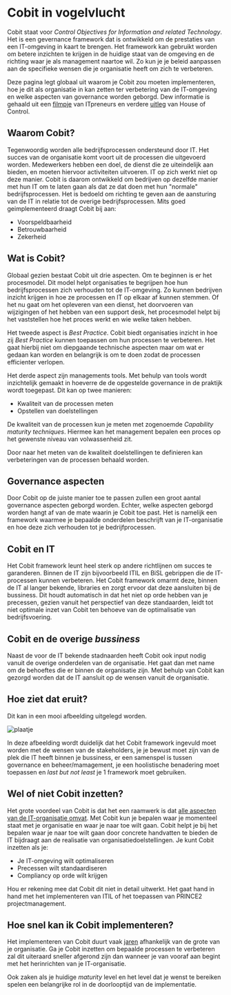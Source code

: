 # Cobit in vogelvlucht

Cobit staat voor *Control Objectives for Information and related Technology*. Het is een gevernance framework dat is ontwikkeld om de prestaties van een IT-omgeving in kaart te brengen. Het framework kan gebruikt worden om betere inzichten te krijgen in de huidige staat van de omgeving en de richting waar je als management naartoe wil. Zo kun je je beleid aanpassen aan de specifieke wensen die je organisatie heeft om zich te verbeteren.

Deze pagina legt globaal uit waarom je Cobit zou moeten implementeren, hoe je dit als organisatie in kan zetten ter verbetering van de IT-omgeving en welke aspecten van governance worden geborgd. Dew informatie is gehaald uit een [filmpje](https://www.youtube.com/watch?v=Ei3-1KgjARA) van ITpreneurs en verdere [uitleg](http://www.house-of-control.nl/cobit-5.html#:~:text=Cobit%20staat%20voor%20Control%20Objectives,IT%20Governance%20Institute%20(ITGI).) van House of Control.

## Waarom Cobit?

Tegenwoordig worden alle bedrijfsprocessen ondersteund door IT. Het succes van de organisatie komt voort uit de processen die uitgevoerd worden. Medewerkers hebben een doel, de dienst die ze uiteindelijk aan bieden, en moeten hiervoor activiteiten uitvoeren. IT op zich werkt niet op deze manier. Cobit is daarom ontwikkeld om bedrijven op dezelfde manier met hun IT om te laten gaan als dat ze dat doen met hun "normale" bedrijfsprocessen. Het is bedoeld om richting te geven aan de aansturing van de IT in relatie tot de overige bedrijfsprocessen. Mits goed geimplementeerd draagt Cobit bij aan:

* Voorspeldbaarheid
* Betrouwbaarheid
* Zekerheid

## Wat is Cobit?

Globaal gezien bestaat Cobit uit drie aspecten. Om te beginnen is er het procesmodel. Dit model helpt organisaties te begrijpen hoe hun bedrijfsprocessen zich verhouden tot de IT-omgeving. Zo kunnen bedrijven inzicht krijgen in hoe ze processen en IT op elkaar af kunnen stemmen. Of het nu gaat om het opleveren van een dienst, het doorvoeren van wijzigingen of het hebben van een support desk, het procesmodel helpt bij het vaststellen hoe het proces werkt en wie welke taken hebben.

Het tweede aspect is *Best Practice*. Cobit biedt organisaties inzicht in hoe zij *Best Practice* kunnen toepassen om hun processen te verbeteren. Het gaat hierbij niet om diepgaande technische aspecten maar om wat er gedaan kan worden en belangrijk is om te doen zodat de processen efficienter verlopen.

Het derde aspect zijn managements tools. Met behulp van tools wordt inzichtelijk gemaakt in hoeverre de de opgestelde governance in de praktijk wordt toegepast. Dit kan op twee manieren:

* Kwaliteit van de processen meten
* Opstellen van doelstellingen

De kwaliteit van de processen kun je meten met zogenoemde *Capability maturity techniques*. Hiermee kan het management bepalen een proces op het gewenste niveau van volwassenheid zit.

Door naar het meten van de kwaliteit doelstellingen te definieren kan verbeteringen van de processen behaald worden.

## Governance aspecten
Door Cobit op de juiste manier toe te passen zullen een groot aantal governance aspecten geborgd worden. Echter, welke aspecten geborgd worden hangt af van de mate waarin je Cobit toe past. Het is namelijk een framework waarmee je bepaalde onderdelen beschrijft van je IT-organisatie en hoe deze zich verhouden tot je bedrijfprocessen.

## Cobit en IT
Het Cobit framework leunt heel sterk op andere richtlijnen om succes te garanderen. Binnen de IT zijn bijvoorbeeld ITIL en BiSL gebrippen die de IT-processen kunnen verbeteren. Het Cobit framework omarmt deze, binnen de IT al langer bekende, libraries en zorgt ervoor dat deze aansluiten bij de bussiness. Dit houdt automatisch in dat het niet op orde hebben van je precessen, gezien vanuit het perspectief van deze standaarden, leidt tot niet optimale inzet van Cobit ten behoeve van de optimalisatie van bedrijfsvoering.

## Cobit en de overige *bussiness*
Naast de voor de IT bekende stadnaarden heeft Cobit ook input nodig vanuit de overige onderdelen van de organisatie. Het gaat dan met name om de behoeftes die er binnen de organisatie zijn. Met behulp van Cobit kan gezorgd worden dat de IT aansluit op de wensen vanuit de organisatie.

## Hoe ziet dat eruit?
Dit kan in een mooi afbeelding uitgelegd worden.

![plaatje](https://www.house-of-control.nl/uploads/images/automatisering/ict-cobit5-principes.png)

In deze afbeelding wordt duidelijk dat het Cobit framework ingevuld moet worden met de wensen van de stakeholders, je je bewust moet zijn van de plek die IT heeft binnen je bussiness, er een samenspel is tussen governance en beheer/mamagement, je een hoolistische benadering moet toepassen en *last but not least* je 1 framework moet gebruiken.

## Wel of niet Cobit inzetten?
Het grote voordeel van Cobit is dat het een raamwerk is dat [alle aspecten van de IT-organisatie omvat](http://www.house-of-control.nl/cobit-5.html#:~:text=Cobit%20staat%20voor%20Control%20Objectives,IT%20Governance%20Institute%20(ITGI).). Met Cobit kun je bepalen waar je momenteel staat met je organisatie en waar je naar toe wilt gaan. Cobit helpt je bij het bepalen waar je naar toe wilt gaan door concrete handvatten te bieden de IT bijdraagt aan de realisatie van organisatiedoelstellingen. Je kunt Cobit inzetten als je:

* Je IT-omgeving wilt optimaliseren
* Precessen wilt standaardiseren
* Compliancy op orde wilt krijgen

Hou er rekening mee dat Cobit dit niet in detail uitwerkt. Het gaat hand in hand met het implementeren van ITIL of het toepassen van PRINCE2 projectmanagement.

## Hoe snel kan ik Cobit implementeren?
Het implementeren van Cobit duurt vaak [jaren](https://www.pinkelephant.nl/kennisbank/cobit/) afhankelijk van de grote van je organisatie. Ga je Cobit inzetten om bepaalde processen te verbeteren zal dit uiteraard sneller afgerond zijn dan wanneer je van vooraf aan begint met het herinrichten van je IT-organisatie.

Ook zaken als je huidige *maturity* level en het level dat je wenst te bereiken spelen een belangrijke rol in de doorlooptijd van de implementatie.